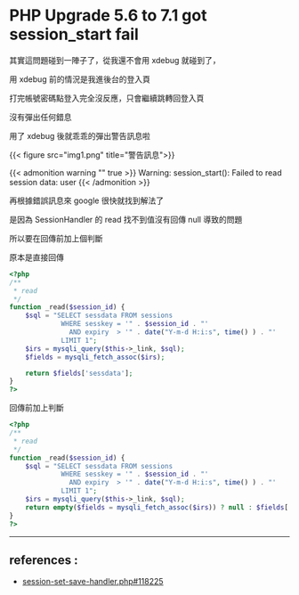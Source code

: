 # PHP Upgrade 5.6 to 7.1 got session_start fail


其實這問題碰到一陣子了，從我還不會用 xdebug 就碰到了，

用 xdebug 前的情況是我進後台的登入頁

打完帳號密碼點登入完全沒反應，只會繼續跳轉回登入頁

沒有彈出任何錯息

用了 xdebug 後就乖乖的彈出警告訊息啦

{{< figure src="img1.png" title="警告訊息">}}


{{< admonition warning "" true >}}
Warning: session_start(): Failed to read session data: user
{{< /admonition >}}

再根據錯誤訊息來 google 很快就找到解法了

是因為 SessionHandler 的 read 找不到值沒有回傳 null 導致的問題

所以要在回傳前加上個判斷

原本是直接回傳

```php
<?php
/**
 * read
 */
function _read($session_id) {
    $sql = "SELECT sessdata FROM sessions
             WHERE sesskey = '" . $session_id . "'
               AND expiry  > '" . date("Y-m-d H:i:s", time() ) . "'
             LIMIT 1";
    $irs = mysqli_query($this->_link, $sql);
    $fields = mysqli_fetch_assoc($irs);

    return $fields['sessdata'];
}
?>
```

回傳前加上判斷

```php
<?php
/**
 * read
 */
function _read($session_id) {
    $sql = "SELECT sessdata FROM sessions
             WHERE sesskey = '" . $session_id . "'
               AND expiry  > '" . date("Y-m-d H:i:s", time() ) . "'
             LIMIT 1";
    $irs = mysqli_query($this->_link, $sql);
    return empty($fields = mysqli_fetch_assoc($irs)) ? null : $fields['sessdata'];
}
?>
```

---

## references :

* [session-set-save-handler.php#118225](http://php.net/manual/en/function.session-set-save-handler.php#118225)

